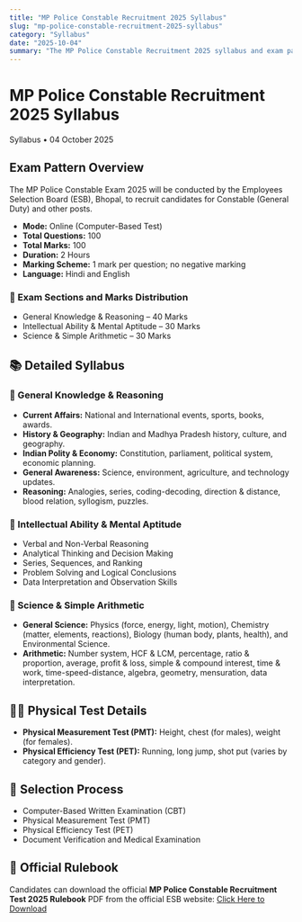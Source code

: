 ```yaml
---
title: "MP Police Constable Recruitment 2025 Syllabus"
slug: "mp-police-constable-recruitment-2025-syllabus"
category: "Syllabus"
date: "2025-10-04"
summary: "The MP Police Constable Recruitment 2025 syllabus and exam pattern have been released by the Madhya Pradesh Employees Selection Board (ESB). The exam will assess candidates’ knowledge in General Awareness, Reasoning, Mathematics, and Science for the Constable (GD) post."
---
```


<h1 class="text-3xl font-bold text-amber-600 mb-4">MP Police Constable Recruitment 2025 Syllabus</h1>

<p class="text-sm text-gray-500 mb-6">Syllabus • 04 October 2025</p>

<div class="bg-amber-50 dark:bg-gray-800 border-l-4 border-amber-500 p-4 rounded-lg shadow mb-6">
  <h2 class="text-lg font-semibold mb-2">Exam Pattern Overview</h2>
  <p class="text-gray-700 dark:text-gray-300 whitespace-pre-line">
    The MP Police Constable Exam 2025 will be conducted by the Employees Selection Board (ESB), Bhopal, to recruit candidates for Constable (General Duty) and other posts.
  </p>

  <ul class="list-disc pl-6">
    <li><strong>Mode:</strong> Online (Computer-Based Test)</li>
    <li><strong>Total Questions:</strong> 100</li>
    <li><strong>Total Marks:</strong> 100</li>
    <li><strong>Duration:</strong> 2 Hours</li>
    <li><strong>Marking Scheme:</strong> 1 mark per question; no negative marking</li>
    <li><strong>Language:</strong> Hindi and English</li>
  </ul>

  <h3 class="font-semibold mt-4">📘 Exam Sections and Marks Distribution</h3>
  <ul class="list-disc pl-6">
    <li>General Knowledge & Reasoning – 40 Marks</li>
    <li>Intellectual Ability & Mental Aptitude – 30 Marks</li>
    <li>Science & Simple Arithmetic – 30 Marks</li>
  </ul>

  <h2 class="font-semibold mt-6">📚 Detailed Syllabus</h2>

  <h3 class="font-semibold mt-4">🧠 General Knowledge & Reasoning</h3>
  <ul class="list-disc pl-6">
    <li><strong>Current Affairs:</strong> National and International events, sports, books, awards.</li>
    <li><strong>History & Geography:</strong> Indian and Madhya Pradesh history, culture, and geography.</li>
    <li><strong>Indian Polity & Economy:</strong> Constitution, parliament, political system, economic planning.</li>
    <li><strong>General Awareness:</strong> Science, environment, agriculture, and technology updates.</li>
    <li><strong>Reasoning:</strong> Analogies, series, coding-decoding, direction & distance, blood relation, syllogism, puzzles.</li>
  </ul>

  <h3 class="font-semibold mt-4">🧩 Intellectual Ability & Mental Aptitude</h3>
  <ul class="list-disc pl-6">
    <li>Verbal and Non-Verbal Reasoning</li>
    <li>Analytical Thinking and Decision Making</li>
    <li>Series, Sequences, and Ranking</li>
    <li>Problem Solving and Logical Conclusions</li>
    <li>Data Interpretation and Observation Skills</li>
  </ul>

  <h3 class="font-semibold mt-4">🔬 Science & Simple Arithmetic</h3>
  <ul class="list-disc pl-6">
    <li><strong>General Science:</strong> Physics (force, energy, light, motion), Chemistry (matter, elements, reactions), Biology (human body, plants, health), and Environmental Science.</li>
    <li><strong>Arithmetic:</strong> Number system, HCF & LCM, percentage, ratio & proportion, average, profit & loss, simple & compound interest, time & work, time-speed-distance, algebra, geometry, mensuration, data interpretation.</li>
  </ul>

  <h2 class="font-semibold mt-6">🏋️‍♂️ Physical Test Details</h2>
  <ul class="list-disc pl-6">
    <li><strong>Physical Measurement Test (PMT):</strong> Height, chest (for males), weight (for females).</li>
    <li><strong>Physical Efficiency Test (PET):</strong> Running, long jump, shot put (varies by category and gender).</li>
  </ul>

  <h2 class="font-semibold mt-6">📄 Selection Process</h2>
  <ul class="list-disc pl-6">
    <li>Computer-Based Written Examination (CBT)</li>
    <li>Physical Measurement Test (PMT)</li>
    <li>Physical Efficiency Test (PET)</li>
    <li>Document Verification and Medical Examination</li>
  </ul>

  <h2 class="font-semibold mt-6">🔗 Official Rulebook</h2>
  <p class="text-gray-700 dark:text-gray-300">
    Candidates can download the official <strong>MP Police Constable Recruitment Test 2025 Rulebook</strong> PDF from the official ESB website:
    <a href="https://esb.mp.gov.in/rulebooks/RB_2025/PCRT_2025_Rulebook.pdf" target="_blank" class="text-amber-600 font-semibold underline">Click Here to Download</a>
  </p>

</div>
</section>
